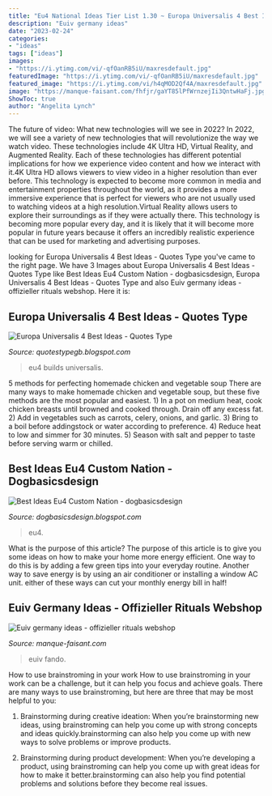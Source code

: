 ```yaml
---
title: "Eu4 National Ideas Tier List 1.30 ~ Europa Universalis 4 Best Ideas"
description: "Euiv germany ideas"
date: "2023-02-24"
categories:
- "ideas"
tags: ["ideas"]
images:
- "https://i.ytimg.com/vi/-qfOanRB5iU/maxresdefault.jpg"
featuredImage: "https://i.ytimg.com/vi/-qfOanRB5iU/maxresdefault.jpg"
featured_image: "https://i.ytimg.com/vi/h4qMOD2Qf4A/maxresdefault.jpg"
image: "https://manque-faisant.com/fhfjr/gaYT85lPfWrnzejIi3QntwHaFj.jpg"
ShowToc: true
author: "Angelita Lynch"
---
```



The future of video: What new technologies will we see in 2022?
In 2022, we will see a variety of new technologies that will revolutionize the way we watch video. These technologies include 4K Ultra HD, Virtual Reality, and Augmented Reality. Each of these technologies has different potential implications for how we experience video content and how we interact with it.4K Ultra HD allows viewers to view video in a higher resolution than ever before. This technology is expected to become more common in media and entertainment properties throughout the world, as it provides a more immersive experience that is perfect for viewers who are not usually used to watching videos at a high resolution.Virtual Reality allows users to explore their surroundings as if they were actually there. This technology is becoming more popular every day, and it is likely that it will become more popular in future years because it offers an incredibly realistic experience that can be used for marketing and advertising purposes.

	

		
looking for Europa Universalis 4 Best Ideas - Quotes Type you've came to the right page. We have 3 Images about Europa Universalis 4 Best Ideas - Quotes Type like Best Ideas Eu4 Custom Nation - dogbasicsdesign, Europa Universalis 4 Best Ideas - Quotes Type and also Euiv germany ideas - offizieller rituals webshop. Here it is:
		
    
## Europa Universalis 4 Best Ideas - Quotes Type

<img loading=lazy src="https://i.ytimg.com/vi/-qfOanRB5iU/maxresdefault.jpg" onerror="this.onerror=null;this.src='https://tse4.mm.bing.net/th?id=OIP.C_ZqXEW3FLWbhs6I_9FLLwHaEK&amp;pid=15.1';" alt="Europa Universalis 4 Best Ideas - Quotes Type">

_Source: quotestypegb.blogspot.com_

>eu4 builds universalis. 

	

5 methods for perfecting homemade chicken and vegetable soup
There are many ways to make homemade chicken and vegetable soup, but these five methods are the most popular and easiest. 1) In a pot on medium heat, cook chicken breasts until browned and cooked through. Drain off any excess fat. 2) Add in vegetables such as carrots, celery, onions, and garlic. 3) Bring to a boil before addingstock or water according to preference. 4) Reduce heat to low and simmer for 30 minutes. 5) Season with salt and pepper to taste before serving warm or chilled.

    
## Best Ideas Eu4 Custom Nation - Dogbasicsdesign

<img loading=lazy src="https://i.ytimg.com/vi/h4qMOD2Qf4A/maxresdefault.jpg" onerror="this.onerror=null;this.src='https://tse3.mm.bing.net/th?id=OIP.vTWgfNn_vGUC9UgsA-MurgHaEK&amp;pid=15.1';" alt="Best Ideas Eu4 Custom Nation - dogbasicsdesign">

_Source: dogbasicsdesign.blogspot.com_

>eu4. 

	

What is the purpose of this article?
The purpose of this article is to give you some ideas on how to make your home more energy efficient. One way to do this is by adding a few green tips into your everyday routine. Another way to save energy is by using an air conditioner or installing a window AC unit. either of these ways can cut your monthly energy bill in half!

    
## Euiv Germany Ideas - Offizieller Rituals Webshop

<img loading=lazy src="https://manque-faisant.com/fhfjr/gaYT85lPfWrnzejIi3QntwHaFj.jpg" onerror="this.onerror=null;this.src='https://tse3.mm.bing.net/th?id=OIP.Jtn7iu6H43EuIGrMz4j-IQAAAA&amp;pid=15.1';" alt="Euiv germany ideas - offizieller rituals webshop">

_Source: manque-faisant.com_

>euiv fando. 

	

How to use brainstroming in your work
How to use brainstroming in your work can be a challenge, but it can help you focus and achieve goals. There are many ways to use brainstroming, but here are three that may be most helpful to you:
1. Brainstorming during creative ideation: When you’re brainstorming new ideas, using brainstroming can help you come up with strong concepts and ideas quickly.brainstorming can also help you come up with new ways to solve problems or improve products.

2. Brainstorming during product development: When you’re developing a product, using brainstroming can help you come up with great ideas for how to make it better.brainstorming can also help you find potential problems and solutions before they become real issues.


